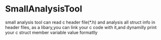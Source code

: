 # SmallAnalysisTool
small analysis tool can read c header file(*.h) and analysis all struct info in header files,
as a libary,you can link your c code with it,and dynamilly print your c struct member variable value formatlly
